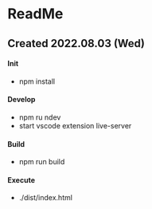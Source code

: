 # ReadMe

## Created 2022.08.03 (Wed)

#### Init

- npm install

#### Develop

- npm ru ndev
- start vscode extension live-server

#### Build

- npm run build

#### Execute

- ./dist/index.html
